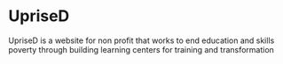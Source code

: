 # UpriseD
UpriseD is a website for non profit that works to end education and skills poverty through building learning centers for training and transformation
